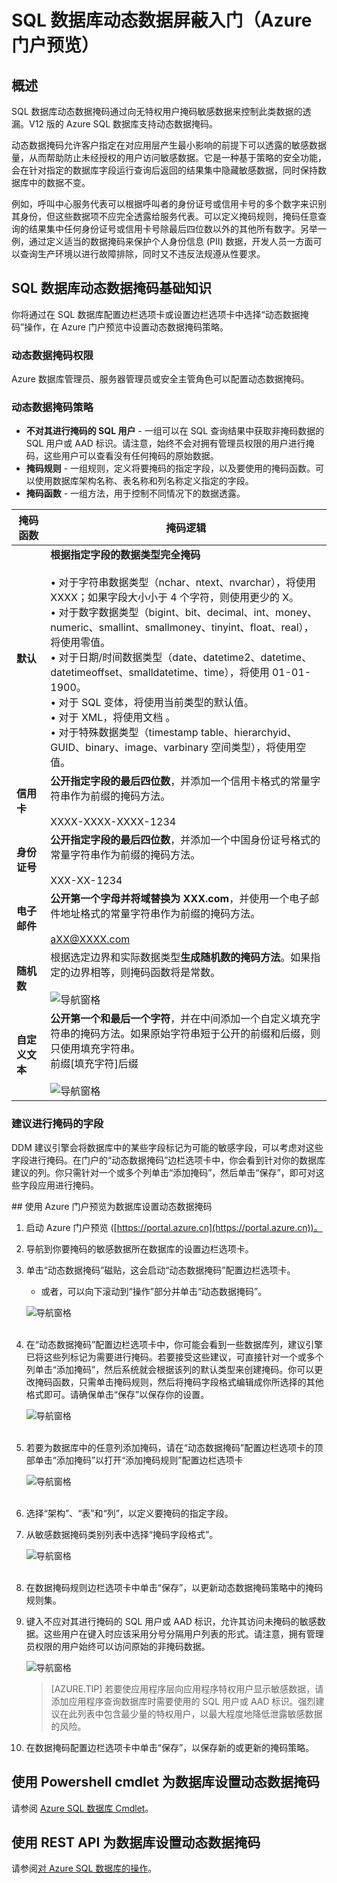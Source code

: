 <properties
    pageTitle="SQL 数据库动态数据掩码入门（Azure 门户预览）"
    description="如何开始在 Azure 门户预览中使用 SQL 数据库动态数据掩码"
    services="sql-database"
    documentationcenter=""
    author="ronitr"
    manager="jhubbard"
    editor="" />
<tags
    ms.assetid="4b36d78e-7749-4f26-9774-eed1120a9182"
    ms.service="sql-database"
    ms.custom="secure and protect"
    ms.devlang="NA"
    ms.topic="article"
    ms.tgt_pltfrm="NA"
    ms.workload="data-services"
    ms.date="11/22/2016"
    wacn.date="01/20/2017"
    ms.author="ronitr; ronmat; carlrab" />

# SQL 数据库动态数据屏蔽入门（Azure 门户预览）

## 概述
SQL 数据库动态数据掩码通过向无特权用户掩码敏感数据来控制此类数据的透漏。V12 版的 Azure SQL 数据库支持动态数据掩码。

动态数据掩码允许客户指定在对应用层产生最小影响的前提下可以透露的敏感数据量，从而帮助防止未经授权的用户访问敏感数据。它是一种基于策略的安全功能，会在针对指定的数据库字段运行查询后返回的结果集中隐藏敏感数据，同时保持数据库中的数据不变。

例如，呼叫中心服务代表可以根据呼叫者的身份证号或信用卡号的多个数字来识别其身份，但这些数据项不应完全透露给服务代表。可以定义掩码规则，掩码任意查询的结果集中任何身份证号或信用卡号除最后四位数以外的其他所有数字。另举一例，通过定义适当的数据掩码来保护个人身份信息 (PII) 数据，开发人员一方面可以查询生产环境以进行故障排除，同时又不违反法规遵从性要求。

## SQL 数据库动态数据掩码基础知识
你将通过在 SQL 数据库配置边栏选项卡或设置边栏选项卡中选择“动态数据掩码”操作，在 Azure 门户预览中设置动态数据掩码策略。

### 动态数据掩码权限
Azure 数据库管理员、服务器管理员或安全主管角色可以配置动态数据掩码。

### 动态数据掩码策略
* **不对其进行掩码的 SQL 用户** - 一组可以在 SQL 查询结果中获取非掩码数据的 SQL 用户或 AAD 标识。请注意，始终不会对拥有管理员权限的用户进行掩码，这些用户可以查看没有任何掩码的原始数据。
* **掩码规则** - 一组规则，定义将要掩码的指定字段，以及要使用的掩码函数。可以使用数据库架构名称、表名称和列名称定义指定的字段。
* **掩码函数** - 一组方法，用于控制不同情况下的数据透露。

| 掩码函数 | 掩码逻辑 |
|----------|---------------|
| **默认** |**根据指定字段的数据类型完全掩码**<br/><br/>• 对于字符串数据类型（nchar、ntext、nvarchar），将使用 XXXX；如果字段大小小于 4 个字符，则使用更少的 X。<br/>• 对于数字数据类型（bigint、bit、decimal、int、money、numeric、smallint、smallmoney、tinyint、float、real），将使用零值。<br/>• 对于日期/时间数据类型（date、datetime2、datetime、datetimeoffset、smalldatetime、time），将使用 01-01-1900。<br/>• 对于 SQL 变体，将使用当前类型的默认值。<br/>• 对于 XML，将使用文档 <masked/>。<br/>• 对于特殊数据类型（timestamp table、hierarchyid、GUID、binary、image、varbinary 空间类型），将使用空值。
| **信用卡** |**公开指定字段的最后四位数**，并添加一个信用卡格式的常量字符串作为前缀的掩码方法。<br/><br/>XXXX-XXXX-XXXX-1234|
| **身份证号** |**公开指定字段的最后四位数**，并添加一个中国身份证号格式的常量字符串作为前缀的掩码方法。<br/><br/>XXX-XX-1234 |
| **电子邮件** | **公开第一个字母并将域替换为 XXX.com**，并使用一个电子邮件地址格式的常量字符串作为前缀的掩码方法。<br/><br/>aXX@XXXX.com |
| **随机数** | 根据选定边界和实际数据类型**生成随机数的掩码方法**。如果指定的边界相等，则掩码函数将是常数。<br/><br/>![导航窗格](./media/sql-database-dynamic-data-masking-get-started/1_DDM_Random_number.png) |
| **自定义文本** | **公开第一个和最后一个字符**，并在中间添加一个自定义填充字符串的掩码方法。如果原始字符串短于公开的前缀和后缀，则只使用填充字符串。<br/>前缀[填充字符]后缀<br/><br/>![导航窗格](./media/sql-database-dynamic-data-masking-get-started/2_DDM_Custom_text.png) |

<a name="Anchor1"></a>

### 建议进行掩码的字段
DDM 建议引擎会将数据库中的某些字段标记为可能的敏感字段，可以考虑对这些字段进行掩码。在门户的“动态数据掩码”边栏选项卡中，你会看到针对你的数据库建议的列。你只需针对一个或多个列单击“添加掩码”，然后单击“保存”，即可对这些字段应用进行掩码。

##<a name="set-up-dynamic-data-masking-for-your-database-using-the-azure-portal"></a> 使用 Azure 门户预览为数据库设置动态数据掩码

1. 启动 Azure 门户预览 ([https://portal.azure.cn](https://portal.azure.cn))。

2. 导航到你要掩码的敏感数据所在数据库的设置边栏选项卡。

3. 单击“动态数据掩码”磁贴，这会启动“动态数据掩码”配置边栏选项卡。

	* 或者，可以向下滚动到“操作”部分并单击“动态数据掩码”。

    ![导航窗格](./media/sql-database-dynamic-data-masking-get-started/4_ddm_settings_tile.png)<br/><br/>


4. 在“动态数据掩码”配置边栏选项卡中，你可能会看到一些数据库列，建议引擎已将这些列标记为需要进行掩码。若要接受这些建议，可直接针对一个或多个列单击“添加掩码”，然后系统就会根据该列的默认类型来创建掩码。你可以更改掩码函数，只需单击掩码规则，然后将掩码字段格式编辑成你所选择的其他格式即可。请确保单击“保存”以保存你的设置。

    ![导航窗格](./media/sql-database-dynamic-data-masking-get-started/5_ddm_recommendations.png)<br/><br/>


5. 若要为数据库中的任意列添加掩码，请在“动态数据掩码”配置边栏选项卡的顶部单击“添加掩码”以打开“添加掩码规则”配置边栏选项卡

    ![导航窗格](./media/sql-database-dynamic-data-masking-get-started/6_ddm_add_mask.png)<br/><br/>

6. 选择“架构”、“表”和“列”，以定义要掩码的指定字段。

7. 从敏感数据掩码类别列表中选择“掩码字段格式”。

    ![导航窗格](./media/sql-database-dynamic-data-masking-get-started/7_ddm_mask_field_format.png)<br/><br/>

8. 在数据掩码规则边栏选项卡中单击“保存”，以更新动态数据掩码策略中的掩码规则集。

9. 键入不应对其进行掩码的 SQL 用户或 AAD 标识，允许其访问未掩码的敏感数据。这些用户在键入时应该采用分号分隔用户列表的形式。请注意，拥有管理员权限的用户始终可以访问原始的非掩码数据。

    ![导航窗格](./media/sql-database-dynamic-data-masking-get-started/8_ddm_excluded_users.png)

	>[AZURE.TIP] 若要使应用程序层向应用程序特权用户显示敏感数据，请添加应用程序查询数据库时需要使用的 SQL 用户或 AAD 标识。强烈建议在此列表中包含最少量的特权用户，以最大程度地降低泄露敏感数据的风险。

10. 在数据掩码配置边栏选项卡中单击“保存”，以保存新的或更新的掩码策略。

## 使用 Powershell cmdlet 为数据库设置动态数据掩码

请参阅 [Azure SQL 数据库 Cmdlet](https://msdn.microsoft.com/zh-cn/library/azure/mt574084.aspx)。


## 使用 REST API 为数据库设置动态数据掩码

请参阅[对 Azure SQL 数据库的操作](https://msdn.microsoft.com/zh-cn/library/dn505719.aspx)。

<!---HONumber=Mooncake_0116_2017-->
<!--update: update "掩码" to "屏蔽"-->